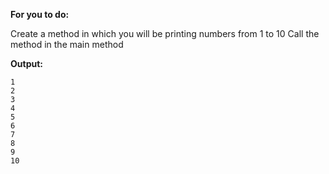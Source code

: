 **For you to do:**

Create a method in which you will be printing numbers from 1 to 10
Call the method in the main method

**Output:**

```
1
2
3
4
5
6
7
8
9
10
```
